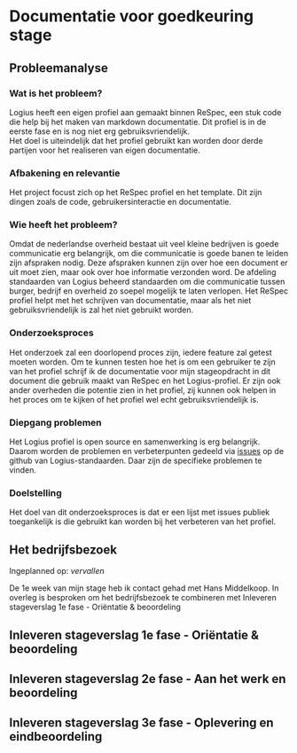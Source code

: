# Documentatie voor goedkeuring stage

## Probleemanalyse
### Wat is het probleem?
<a>Logius</a> heeft een eigen <a>profiel</a> aan gemaakt binnen <a>ReSpec</a>, een stuk code 
die help bij het maken van markdown documentatie. Dit <a>profiel</a> is in de 
eerste fase en is nog niet erg gebruiksvriendelijk.  
Het doel is uiteindelijk dat het <a>profiel</a> gebruikt kan worden door
derde partijen voor het realiseren van eigen documentatie.

### Afbakening en relevantie
Het project focust zich op het ReSpec <a>profiel</a> en het template. Dit
zijn dingen zoals de code, gebruikersinteractie en documentatie.

### Wie heeft het probleem?
Omdat de nederlandse overheid bestaat uit veel kleine bedrijven is 
goede communicatie erg belangrijk, om die communicatie is goede banen 
te leiden zijn afspraken nodig. Deze afspraken kunnen zijn over hoe
een document er uit moet zien, maar ook over hoe informatie verzonden word. 
De afdeling standaarden van <a>Logius</a> beheerd 
standaarden om die communicatie tussen burger, bedrijf en overheid zo 
soepel mogelijk te laten verlopen. Het <a>ReSpec</a> <a>profiel</a> helpt met het 
schrijven van documentatie, maar als het niet gebruiksvriendelijk is
zal het niet gebruikt worden.

### Onderzoeksproces
Het onderzoek zal een doorlopend proces zijn, iedere feature zal getest moeten 
worden. Om te kunnen testen hoe het is om een gebruiker te zijn van het 
<a>profiel</a> schrijf ik de documentatie voor mijn stageopdracht in dit document
die gebruik maakt van <a>ReSpec</a> en het Logius-<a>profiel</a>. Er zijn ook 
ander overheden die potentie zien in het <a>profiel</a>, zij kunnen ook
helpen in het proces om te kijken of het <a>profiel</a> wel echt 
gebruiksvriendelijk is.

### Diepgang problemen
Het <a>Logius</a> <a>profiel</a> is open source en samenwerking is erg belangrijk. 
Daarom worden de problemen en verbeterpunten gedeeld via [issues](https://github.com/Logius-standaarden/respec/issues) 
op de github van Logius-standaarden. Daar zijn de specifieke problemen 
te vinden.

### Doelstelling
Het doel van dit onderzoeksproces is dat er een lijst met issues publiek
toegankelijk is die gebruikt kan worden bij het verbeteren van het <a>profiel</a>.

## Het bedrijfsbezoek
Ingeplanned op: *vervallen*

De 1e week van mijn stage heb ik contact gehad met Hans Middelkoop.
In overleg is besproken om het bedrijfsbezoek te combineren met Inleveren stageverslag 1e fase - Oriëntatie & beoordeling 

## Inleveren stageverslag 1e fase - Oriëntatie & beoordeling

## Inleveren stageverslag 2e fase - Aan het werk en beoordeling  

## Inleveren stageverslag 3e fase - Oplevering en eindbeoordeling   
